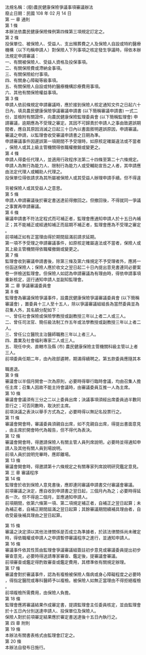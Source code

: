 法規名稱：(廢)農民健康保險爭議事項審議辦法  
廢止日期：民國 108 年 02 月 14 日  
第 一 章 通則  
第 1 條  
本辦法依農民健康保險條例第四條第三項規定訂定之。  
第 2 條  
投保單位、被保險人、受益人、支出殯葬費之人及保險人自設或特約醫療  
機構（以下均稱申請人）對保險人下列事項之核定發生爭議時，得依本辦  
法規定申請審議：  
一、有關被保險人、受益人資格及投保事項。  
二、有關保險費或滯納金事項。  
三、有關保險給付事項。  
四、有關身心障礙等級事項。  
五、有關保險人自設或特約醫療機構診療費用事項。  
六、其他有關保險權益事項。  
第 3 條  
申請人依前條規定申請審議時，應於接到保險人核定通知文件之日起六十  
日內，填具農民健康保險爭議審議申請書 (以下簡稱審議申請書) 一式二  
份，並檢附有關證件，向農民健康保險監理委員會 (以下簡稱監理會) 申  
請審議，逾期應為不受理之審定。其因不可歸責於申請人之事由致遲誤期  
間者，應自其原因消滅之日起三十日內以書面敘明遲誤原因，申請審議。  
審議之申請，以監理會收受審議申請書之日期為準。  
申請審議事件因遲誤第一項期間不予受理時，如原核定確屬違法或不當者  
，保險人或其上級主管機關得依職權撤銷或變更之。  
第 4 條  
申請人得委任代理人，並適用行政程序法第二十四條至第二十六條規定。  
申請人為無行為能力人、限制行為能力人或受輔助宣告之人者，其申請應  
由法定代理人或輔助人代理之。  
投保單位得依請求為其所屬被保險人或其受益人辦理申請手續。但不得違  


背被保險人或其受益人之意思。  
第 5 條  
申請人申請審議後於審定書送達前得撤回之。但撤回後，不得就同一爭議  
之事實再申請審議。  
第 6 條  
審議申請書不符法定程式而可補正者，監理會應通知申請人於十五日內補  
正；其不能補正或經通知補正而屆期不補正者，監理會應為不受理之審定  
。  
前項補正如有正當理由得於期間屆滿前請求延期。  
第一項不予受理之申請審議事件，如原核定確屬違法或不當者，保險人或  
其上級主管機關得依職權撤銷或變更之。  
第 7 條  
監理會收到審議申請書後，除第三條及第六條規定不予受理者外，應將一  
份函送保險人；保險人應於收文之翌日起二十日內提出意見書連同必要案  
卷一併檢送監理會。但保險人如認為申請審議為有理由時，得依申請事項  
重新核定，逕行通知申請人並副知監理會。  
第 二 章 爭議審議委員會  
第 8 條  
監理會為審議保險爭議事件，設農民健康保險爭議審議委員會 (以下簡稱  
審議會) ，置委員十三人至十五人，除以爭議審議組組長為當然委員並為  
召集人外，其名額分配如下：  
一、曾任社會保險或保險學教授或副教授三年以上者二人或三人。  
二、曾任司法官、簡任級法制工作五年或法學教授或副教授三年以上者二  
人。  
三、曾任公立醫院主治醫師職務三年以上者三人。  
四、農業及社會福利專家二人或三人。  
五、現任中央、直轄市及縣 (市) 農民健康保險主管機關科級主管以上者  
三人。  
前項委員任期二年，由內政部遴聘，期滿得續聘之。第五款委員應隨其本  


職進退。  
第 9 條  
審議會以半個月開會一次為原則，必要時得舉行臨時會議，均由召集人擔  
任主席；召集人因故不能主持會議時，由審議委員互推一人為主席。  
第 10 條  
審議會會議須有三分之二以上委員出席；決議事項須經出席委員過半數同  
意行之；可否同數時，取決於主席。  
前項決議之表決以舉手方式為之，必要時得以無記名投票行之。  
第 11 條  
審議會開會時，審議委員須親自出席，如不克親自出席，得提出書面意見  
，由主席於開會時代為報告，但不得代為表決。  
第 12 條  
審議會開會時，得邀請保險人有關主管人員列席說明，必要時並得通知申  
請人及其他有關人員到場說明。  
前項人員於說明完畢時，應即離場。  
第 13 條  
審議會開會時，得邀請第十六條規定之有關專家列席說明研究鑑定意見。  
第 三 章 審議程序  
第 14 條  
監理會於收到保險人意見書後，應即連同審議申請書交付審議會審議。  
前項審議之決定，應自收到申請書之翌日起，三個月內為之；必要時得延  
長一次。但不得逾二個月，並應通知申請人。  
前項期間，依第六條第一項、第二項規定補正者，自補正之翌日起算；未  
為補正者，自補正期間屆滿之翌日起算；其餘審議期間續補具理由者，自  
收受最後補具理由之翌日起算。  


第 15 條  
審議之決定須以其他法律關係是否成立為準據者，於該法律關係尚未確定  
時，得依職權或申請人之申請暫停審議程序之進行，並通知申請人。  
第 16 條  
審議事件依其性質由監理會爭議審議組簽註初步意見或審議委員提出初步  
審查意見，必要時得送請專家審查、鑑定後，提審議會審議。  
前項審查或鑑定得酌致審查或鑑定費用，其標準依有關規定辦理。  
第 17 條  
審議會對於審議事件，認為有複檢被保險人傷病或身心障礙程度之必要時  
，得指定醫院或專科醫師予以複檢。被保險人如無正當理由不得拒絕複檢  
。  
前項複檢所需費用，由保險人負擔。  
第 18 條  
監理會應將審議結果作成審定書，提請監理會主任委員核定，並由監理會  
於十五日內分別送達申請人、投保單位及保險人。  
保險人對於前項審定結果應於審定書送達後十五日內執行之。  
第 四 章 附則  
第 19 條  
本辦法有關書表格式由監理會訂定之。  
第 20 條  
本辦法自發布日施行。  


